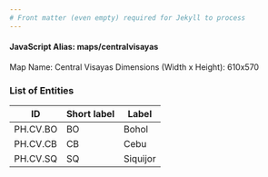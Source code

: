 ```yaml
---
# Front matter (even empty) required for Jekyll to process
---
```


#### JavaScript Alias: maps/centralvisayas

Map Name: Central Visayas
Dimensions (Width x Height): 610x570





### List of Entities

ID | Short label | Label
---|---|---|
PH.CV.BO | BO | Bohol
PH.CV.CB | CB | Cebu
PH.CV.SQ | SQ | Siquijor